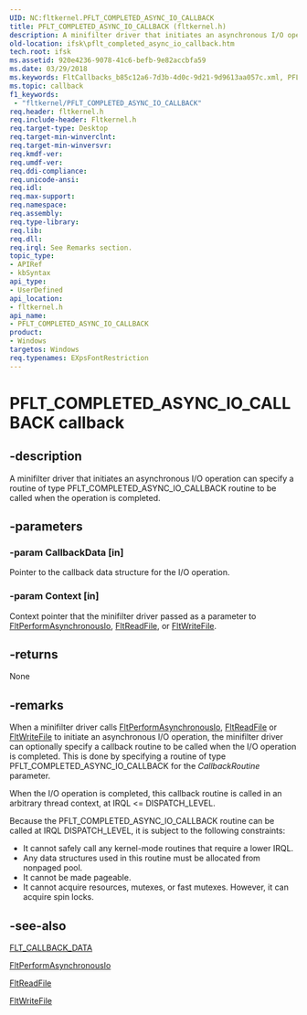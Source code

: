 ```yaml
---
UID: NC:fltkernel.PFLT_COMPLETED_ASYNC_IO_CALLBACK
title: PFLT_COMPLETED_ASYNC_IO_CALLBACK (fltkernel.h)
description: A minifilter driver that initiates an asynchronous I/O operation can specify a routine of type PFLT_COMPLETED_ASYNC_IO_CALLBACK routine to be called when the operation is completed.
old-location: ifsk\pflt_completed_async_io_callback.htm
tech.root: ifsk
ms.assetid: 920e4236-9078-41c6-befb-9e82accbfa59
ms.date: 03/29/2018
ms.keywords: FltCallbacks_b85c12a6-7d3b-4d0c-9d21-9d9613aa057c.xml, PFLT_COMPLETED_ASYNC_IO_CALLBACK, PFLT_COMPLETED_ASYNC_IO_CALLBACK function pointer [Installable File System Drivers], fltkernel/PFLT_COMPLETED_ASYNC_IO_CALLBACK, ifsk.pflt_completed_async_io_callback
ms.topic: callback
f1_keywords:
 - "fltkernel/PFLT_COMPLETED_ASYNC_IO_CALLBACK"
req.header: fltkernel.h
req.include-header: Fltkernel.h
req.target-type: Desktop
req.target-min-winverclnt:
req.target-min-winversvr:
req.kmdf-ver:
req.umdf-ver:
req.ddi-compliance:
req.unicode-ansi:
req.idl:
req.max-support:
req.namespace:
req.assembly:
req.type-library:
req.lib:
req.dll:
req.irql: See Remarks section.
topic_type:
- APIRef
- kbSyntax
api_type:
- UserDefined
api_location:
- fltkernel.h
api_name:
- PFLT_COMPLETED_ASYNC_IO_CALLBACK
product:
- Windows
targetos: Windows
req.typenames: EXpsFontRestriction
---
```


# PFLT_COMPLETED_ASYNC_IO_CALLBACK callback


## -description


A minifilter driver that initiates an asynchronous I/O operation can specify a routine of type PFLT_COMPLETED_ASYNC_IO_CALLBACK routine to be called when the operation is completed.


## -parameters




### -param CallbackData [in]

Pointer to the callback data structure for the I/O operation.


### -param Context [in]

Context pointer that the minifilter driver passed as a parameter to <a href="https://docs.microsoft.com/windows-hardware/drivers/ddi/fltkernel/nf-fltkernel-fltperformasynchronousio">FltPerformAsynchronousIo</a>, <a href="https://docs.microsoft.com/windows-hardware/drivers/ddi/fltkernel/nf-fltkernel-fltreadfile">FltReadFile</a>, or <a href="https://docs.microsoft.com/windows-hardware/drivers/ddi/fltkernel/nf-fltkernel-fltwritefile">FltWriteFile</a>.


## -returns



None




## -remarks



When a minifilter driver calls <a href="https://docs.microsoft.com/windows-hardware/drivers/ddi/fltkernel/nf-fltkernel-fltperformasynchronousio">FltPerformAsynchronousIo</a>, <a href="https://docs.microsoft.com/windows-hardware/drivers/ddi/fltkernel/nf-fltkernel-fltreadfile">FltReadFile</a> or <a href="https://docs.microsoft.com/windows-hardware/drivers/ddi/fltkernel/nf-fltkernel-fltwritefile">FltWriteFile</a> to initiate an asynchronous I/O operation, the minifilter driver can optionally specify a callback routine to be called when the I/O operation is completed. This is done by specifying a routine of type PFLT_COMPLETED_ASYNC_IO_CALLBACK for the <i>CallbackRoutine</i> parameter.

When the I/O operation is completed, this callback routine is called in an arbitrary thread context, at IRQL <= DISPATCH_LEVEL.

Because the PFLT_COMPLETED_ASYNC_IO_CALLBACK routine can be called at IRQL DISPATCH_LEVEL, it is subject to the following constraints:

<ul>
<li>
It cannot safely call any kernel-mode routines that require a lower IRQL.

</li>
<li>
Any data structures used in this routine must be allocated from nonpaged pool.

</li>
<li>
It cannot be made pageable.

</li>
<li>
It cannot acquire resources, mutexes, or fast mutexes. However, it can acquire spin locks.

</li>
</ul>



## -see-also




<a href="https://docs.microsoft.com/windows-hardware/drivers/ddi/fltkernel/ns-fltkernel-_flt_callback_data">FLT_CALLBACK_DATA</a>



<a href="https://docs.microsoft.com/windows-hardware/drivers/ddi/fltkernel/nf-fltkernel-fltperformasynchronousio">FltPerformAsynchronousIo</a>



<a href="https://docs.microsoft.com/windows-hardware/drivers/ddi/fltkernel/nf-fltkernel-fltreadfile">FltReadFile</a>



<a href="https://docs.microsoft.com/windows-hardware/drivers/ddi/fltkernel/nf-fltkernel-fltwritefile">FltWriteFile</a>
 

 

